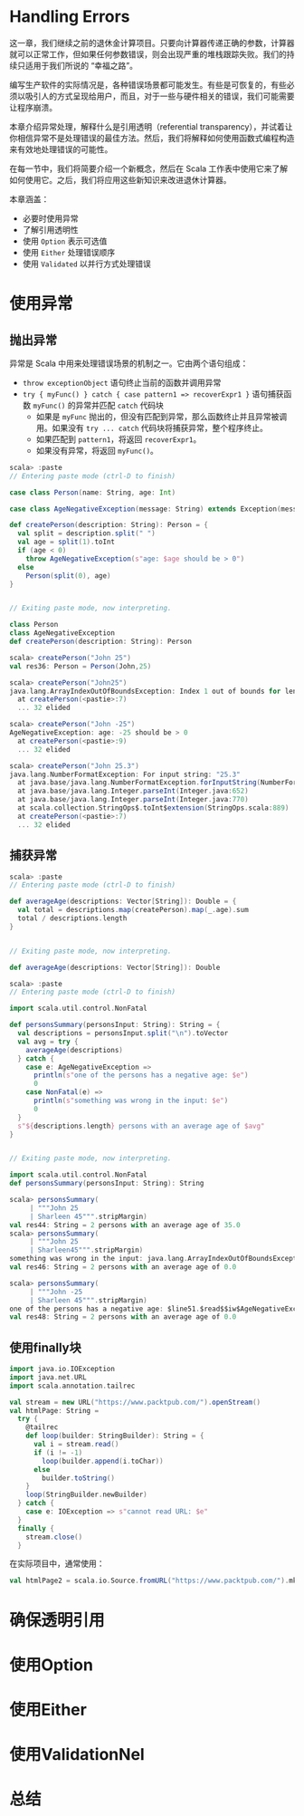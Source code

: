 # Handling Errors

这一章，我们继续之前的退休金计算项目。只要向计算器传递正确的参数，计算器就可以正常工作，但如果任何参数错误，则会出现严重的堆栈跟踪失败。我们的持续只适用于我们所说的 “幸福之路”。

编写生产软件的实际情况是，各种错误场景都可能发生。有些是可恢复的，有些必须以吸引人的方式呈现给用户，而且，对于一些与硬件相关的错误，我们可能需要让程序崩溃。

本章介绍异常处理，解释什么是引用透明（referential transparency），并试着让你相信异常不是处理错误的最佳方法。然后，我们将解释如何使用函数式编程构造来有效地处理错误的可能性。

在每一节中，我们将简要介绍一个新概念，然后在 Scala 工作表中使用它来了解如何使用它。之后，我们将应用这些新知识来改进退休计算器。

本章涵盖：
- 必要时使用异常
- 了解引用透明性
- 使用 `Option` 表示可选值
- 使用 `Either` 处理错误顺序
- 使用 `Validated` 以并行方式处理错误



# 使用异常
## 抛出异常
异常是 Scala 中用来处理错误场景的机制之一。它由两个语句组成：
- `throw exceptionObject` 语句终止当前的函数并调用异常
- `try { myFunc() } catch { case pattern1 => recoverExpr1 }` 语句捕获函数 `myFunc()` 的异常并匹配 `catch` 代码块
  - 如果是 `myFunc` 抛出的，但没有匹配到异常，那么函数终止并且异常被调用。如果没有 `try ... catch` 代码块将捕获异常，整个程序终止。
  - 如果匹配到 `pattern1`，将返回 `recoverExpr1`。
  - 如果没有异常，将返回 `myFunc()`。
  
``` scala
scala> :paste
// Entering paste mode (ctrl-D to finish)

case class Person(name: String, age: Int)

case class AgeNegativeException(message: String) extends Exception(message)

def createPerson(description: String): Person = {
  val split = description.split(" ")
  val age = split(1).toInt
  if (age < 0)
    throw AgeNegativeException(s"age: $age should be > 0")
  else
    Person(split(0), age)
}


// Exiting paste mode, now interpreting.

class Person
class AgeNegativeException
def createPerson(description: String): Person

scala> createPerson("John 25")
val res36: Person = Person(John,25)

scala> createPerson("John25")
java.lang.ArrayIndexOutOfBoundsException: Index 1 out of bounds for length 1
  at createPerson(<pastie>:7)
  ... 32 elided

scala> createPerson("John -25")
AgeNegativeException: age: -25 should be > 0
  at createPerson(<pastie>:9)
  ... 32 elided

scala> createPerson("John 25.3")
java.lang.NumberFormatException: For input string: "25.3"
  at java.base/java.lang.NumberFormatException.forInputString(NumberFormatException.java:68)
  at java.base/java.lang.Integer.parseInt(Integer.java:652)
  at java.base/java.lang.Integer.parseInt(Integer.java:770)
  at scala.collection.StringOps$.toInt$extension(StringOps.scala:889)
  at createPerson(<pastie>:7)
  ... 32 elided
```

## 捕获异常

``` scala
scala> :paste
// Entering paste mode (ctrl-D to finish)

def averageAge(descriptions: Vector[String]): Double = {
  val total = descriptions.map(createPerson).map(_.age).sum
  total / descriptions.length
}


// Exiting paste mode, now interpreting.

def averageAge(descriptions: Vector[String]): Double
```

``` scala
scala> :paste
// Entering paste mode (ctrl-D to finish)

import scala.util.control.NonFatal

def personsSummary(personsInput: String): String = {
  val descriptions = personsInput.split("\n").toVector
  val avg = try {
    averageAge(descriptions)
  } catch {
    case e: AgeNegativeException =>
      println(s"one of the persons has a negative age: $e")
      0
    case NonFatal(e) =>
      println(s"something was wrong in the input: $e")
      0
  }
  s"${descriptions.length} persons with an average age of $avg"
}


// Exiting paste mode, now interpreting.

import scala.util.control.NonFatal
def personsSummary(personsInput: String): String
```
``` scala
scala> personsSummary(
     | """John 25
     | Sharleen 45""".stripMargin)
val res44: String = 2 persons with an average age of 35.0
scala> personsSummary(
     | """John 25
     | Sharleen45""".stripMargin)
something was wrong in the input: java.lang.ArrayIndexOutOfBoundsException: Index 1 out of bounds for length 1
val res46: String = 2 persons with an average age of 0.0

scala> personsSummary(
     | """John -25
     | Sharleen 45""".stripMargin)
one of the persons has a negative age: $line51.$read$$iw$AgeNegativeException: age: -25 should be > 0
val res48: String = 2 persons with an average age of 0.0
```

## 使用finally块

``` scala
import java.io.IOException
import java.net.URL
import scala.annotation.tailrec

val stream = new URL("https://www.packtpub.com/").openStream()
val htmlPage: String =
  try {
    @tailrec
    def loop(builder: StringBuilder): String = {
      val i = stream.read()
      if (i != -1)
        loop(builder.append(i.toChar))
      else
        builder.toString()
    }
    loop(StringBuilder.newBuilder)
  } catch {
    case e: IOException => s"cannot read URL: $e"
  }
  finally {
    stream.close()
  }
```
在实际项目中，通常使用：

``` scala
val htmlPage2 = scala.io.Source.fromURL("https://www.packtpub.com/").mkString
```

# 确保透明引用

# 使用Option

# 使用Either

# 使用ValidationNel

# 总结
